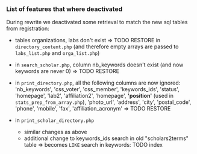 ### List of features that where deactivated

During rewrite we deactivated some retrieval to match the new sql tables from registration:

  - tables organizations, labs don't exist => TODO RESTORE in `directory_content.php` (and therefore empty arrays are passed to `labs_list.php` and `orga_list.php`)

  - in `search_scholar.php`, column nb_keywords doesn't exist (and now keywords are never 0) => TODO RESTORE

  - in `print_directory.php`, all the following columns are now ignored: 'nb_keywords', 'css_voter', 'css_member', 'keywords_ids', 'status', 'homepage', 'lab2', 'affiliation2', 'homepage', **'position'** (used in `stats_prep_from_array.php`), 'photo_url', 'address', 'city', 'postal_code', 'phone', 'mobile', 'fax', 'affiliation_acronym' => TODO RESTORE
  - in `print_scholar_directory.php`
    - similar changes as above
    - additional change to keywords_ids search in old "scholars2terms" table => becomes `LIKE` search in keywords: TODO index
